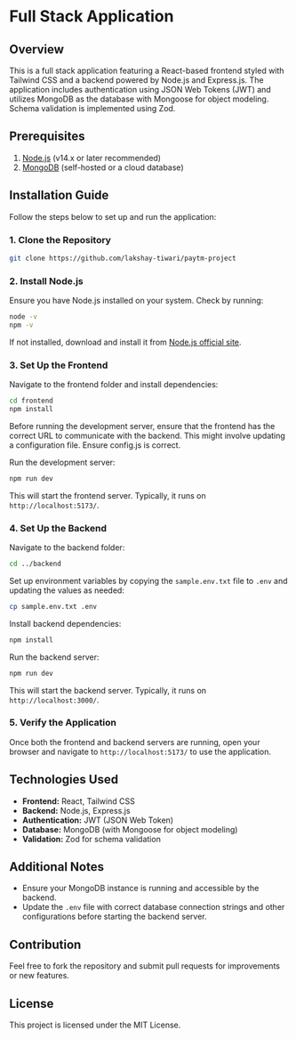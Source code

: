 # Full Stack Application

## Overview
This is a full stack application featuring a React-based frontend styled with Tailwind CSS and a backend powered by Node.js and Express.js. The application includes authentication using JSON Web Tokens (JWT) and utilizes MongoDB as the database with Mongoose for object modeling. Schema validation is implemented using Zod.

## Prerequisites
1. [Node.js](https://nodejs.org/) (v14.x or later recommended)
2. [MongoDB](https://www.mongodb.com/) (self-hosted or a cloud database)

## Installation Guide
Follow the steps below to set up and run the application:

### 1. Clone the Repository
```bash
git clone https://github.com/lakshay-tiwari/paytm-project
```

### 2. Install Node.js
Ensure you have Node.js installed on your system. Check by running:
```bash
node -v
npm -v
```
If not installed, download and install it from [Node.js official site](https://nodejs.org/).

### 3. Set Up the Frontend
Navigate to the frontend folder and install dependencies:
```bash
cd frontend
npm install
```
Before running the development server, ensure that the frontend has the correct URL to communicate with the backend. This might involve updating a configuration file. Ensure config.js is correct. 

Run the development server:
```bash
npm run dev
```
This will start the frontend server. Typically, it runs on `http://localhost:5173/`.

### 4. Set Up the Backend
Navigate to the backend folder:
```bash
cd ../backend
```
Set up environment variables by copying the `sample.env.txt` file to `.env` and updating the values as needed:
```bash
cp sample.env.txt .env
```
Install backend dependencies:
```bash
npm install
```
Run the backend server:
```bash
npm run dev
```
This will start the backend server. Typically, it runs on `http://localhost:3000/`.

### 5. Verify the Application
Once both the frontend and backend servers are running, open your browser and navigate to `http://localhost:5173/` to use the application.

## Technologies Used
- **Frontend:** React, Tailwind CSS
- **Backend:** Node.js, Express.js
- **Authentication:** JWT (JSON Web Token)
- **Database:** MongoDB (with Mongoose for object modeling)
- **Validation:** Zod for schema validation

## Additional Notes
- Ensure your MongoDB instance is running and accessible by the backend.
- Update the `.env` file with correct database connection strings and other configurations before starting the backend server.

## Contribution
Feel free to fork the repository and submit pull requests for improvements or new features.

## License
This project is licensed under the MIT License.

